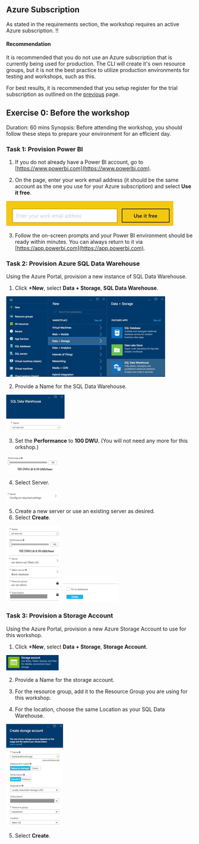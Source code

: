 ## Azure Subscription
As stated in the requirements section, the workshop requires an active Azure subscription.
!!<h4>Recommendation</h4>It is recommended that you do not use an Azure subscription that is currently being used for production.  The CLI will create it's own resource groups, but it is not the best practice to utilize production environments for testing and workshops, such as this.

For best results, it is recommended that you setup register for the trial subscription as outlined on the [previous](./01_Azure_Registration.md) page.

## **Exercise 0:** Before the workshop
Duration: 60 mins
Synopsis: Before attending the workshop, you should follow these steps to prepare your environment for an efficient day.

### **Task 1:** Provision Power BI
1. If you do not already have a Power BI account, go to [https://www.powerbi.com](https://www.powerbi.com).

2. On the page, enter your work email address (it should be the same account as the one you use for your Azure subscription) and select **Use it free**.
<img src="../images/powerbi_signup.jpg" class="block"/>

3. Follow the on-screen prompts and your Power BI environment should be ready within minutes. You can always return to it via [https://app.powerbi.com](https://app.powerbi.com).

### **Task 2:** Provision Azure SQL Data Warehouse

Using the Azure Portal, provision a new instance of SQL Data Warehouse.

1. Click **+New**, select **Data + Storage**, **SQL Data Warehouse**.
<img src="../images/provision_adw.jpg" class="block"/>

2. Provide a Name for the SQL Data Warehouse.
<img src="../images/adw_name.jpg" class="block"/>

3. Set the **Performance** to **100 DWU**. (You will not need any more for this orkshop.)
<img src="../images/100dwu.jpg" class="block"/>

4. Select Server.
<img src="../images/adw_select_server.jpg" class="block"/>

5. Create a new server or use an existing server as desired.
6. Select **Create**.
<img src="../images/create_adw.jpg" class="block"/>
<img src="../images/create_adw2.jpg" class="block"/>

### **Task 3:** Provision a Storage Account
Using the Azure Portal, provision a new Azure Storage Account to use for this workshop.
1.	Click **+New**, select **Data + Storage**, **Storage Account**. 
<img src="../images/storeage_account.jpg" class="block"/>

2. Provide a Name for the storage account.

3. For the resource group, add it to the Resource Group you are using for this workshop.

4. For the location, choose the same Location as your SQL Data Warehouse. 
<img src="../images/create_storage_account.jpg" class="block"/>

5. Select **Create**.